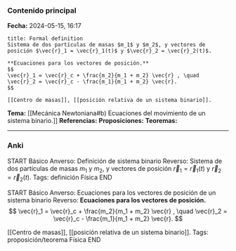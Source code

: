 ### Contenido principal

**Fecha:** 2024-05-15, 16:17

```ad-formal
title: Formal definition
Sistema de dos partículas de masas $m_1$ y $m_2$, y vectores de posición $\vec{r}_1 = \vec{r}_1(t)$ y $\vec{r}_2 = \vec{r}_2(t)$.
```

```ad-note
**Ecuaciones para los vectores de posición.**
$$
\vec{r}_1 = \vec{r}_c + \frac{m_2}{m_1 + m_2} \vec{r} , \quad \vec{r}_2 = \vec{r}_c - \frac{m_1}{m_1 + m_2} \vec{r}.
$$

[[Centro de masas]], [[posición relativa de un sistema binario]].
```


**Tema:** [[Mecánica Newtoniana#b) Ecuaciones del movimiento de un sistema binario.]]
**Referencias:**
**Proposiciones:**
**Teoremas:**

---
### Anki

START
Básico 
Anverso: Definición de sistema binario
Reverso: Sistema de dos partículas de masas $m_1$ y $m_2$, y vectores de posición $\vec{r}_1 = \vec{r}_1(t)$ y $\vec{r}_2 = \vec{r}_2(t)$.
Tags: definición Física
END

START
Básico 
Anverso: Ecuaciones para los vectores de posición de un sistema binario
Reverso: **Ecuaciones para los vectores de posición.**
$$
\vec{r}_1 = \vec{r}_c + \frac{m_2}{m_1 + m_2} \vec{r} , \quad \vec{r}_2 = \vec{r}_c - \frac{m_1}{m_1 + m_2} \vec{r}.
$$

[[Centro de masas]], [[posición relativa de un sistema binario]].
Tags: proposición/teorema Física
END